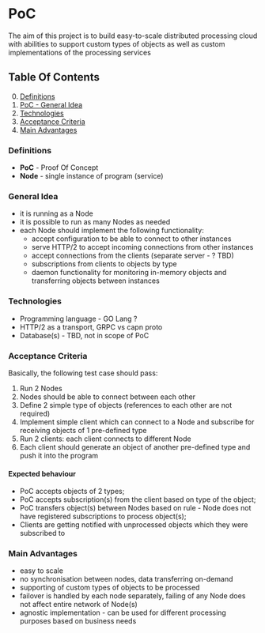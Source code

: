 # PoC

The aim of this project is to build easy-to-scale distributed processing cloud with abilities to support custom types of objects as well as custom implementations of the processing services

## Table Of Contents
0. [Definitions](#Definitions)
1. [PoC - General Idea](#General-Idea)
2. [Technologies](#Technologies)
3. [Acceptance Criteria](#Acceptance-Criteria)
4. [Main Advantages](#Main-Advantages)

### Definitions

- **PoC** - Proof Of Concept
- **Node** - single instance of program (service)


### General Idea

* it is running as a Node
* it is possible to run as many Nodes as needed
* each Node should implement the following functionality:
    * accept configuration to be able to connect to other instances
    * serve HTTP/2 to accept incoming connections from other instances
    * accept connections from the clients (separate server - ? TBD)
    * subscriptions from clients to objects by type
    * daemon functionality for monitoring in-memory objects and transferring objects between instances
    

### Technologies

- Programming language - GO Lang ?
- HTTP/2 as a transport, GRPC vs capn proto
- Database(s) - TBD, not in scope of PoC


### Acceptance Criteria
Basically, the following test case should pass:
1. Run 2 Nodes
2. Nodes should be able to connect between each other
3. Define 2 simple type of objects (references to each other are not required)
4. Implement simple client which can connect to a Node and subscribe for receiving objects of 1 pre-defined type
5. Run 2 clients: each client connects to different Node
6. Each client should generate an object of another pre-defined type and push it into the program

#### Expected behaviour
* PoC accepts objects of 2 types;
* PoC accepts subscription(s) from the client based on type of the object;
* PoC transfers object(s) between Nodes based on rule - Node does not have registered subscriptions to process object(s);
* Clients are getting notified with unprocessed objects which they were subscribed to


### Main Advantages
- easy to scale
- no synchronisation between nodes, data transferring on-demand
- supporting of custom types of objects to be processed
- failover is handled by each node separately, failing of any Node does not affect entire network of Node(s)
- agnostic implementation - can be used for different processing purposes based on business needs
